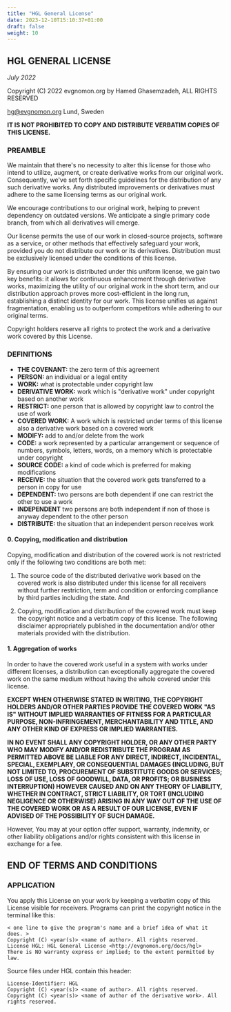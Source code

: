 ```yaml
---
title: "HGL General License"
date: 2023-12-10T15:10:37+01:00
draft: false
weight: 10
---
```


## HGL GENERAL LICENSE

*July 2022*

Copyright (C) 2022 evgnomon.org by Hamed Ghasemzadeh, ALL RIGHTS RESERVED  

hg@evgnomon.org
Lund, Sweden

**IT IS NOT PROHIBITED TO COPY AND DISTRIBUTE VERBATIM COPIES OF THIS LICENSE.**

### PREAMBLE

We maintain that there's no necessity to alter this license for those who intend to utilize, augment, or create derivative works from our original work. Consequently, we've set forth specific guidelines for the distribution of any such derivative works. Any distributed improvements or derivatives must adhere to the same licensing terms as our original work.

We encourage contributions to our original work, helping to prevent dependency on outdated versions. We anticipate a single primary code branch, from which all derivatives will emerge.

Our license permits the use of our work in closed-source projects, software as a service, or other methods that effectively safeguard your work, provided you do not distribute our work or its derivatives. Distribution must be exclusively licensed under the conditions of this license.

By ensuring our work is distributed under this uniform license, we gain two key benefits: it allows for continuous enhancement through derivative works, maximizing the utility of our original work in the short term, and our distribution approach proves more cost-efficient in the long run, establishing a distinct identity for our work. This license unifies us against fragmentation, enabling us to outperform competitors while adhering to our original terms.

Copyright holders reserve all rights to protect the work and a derivative work covered by this License.

### DEFINITIONS
- **THE COVENANT:** the zero term of this agreement
- **PERSON:** an individual or a legal entity
- **WORK:** what is protectable under copyright law
- **DERIVATIVE WORK:** work which is "derivative work" under copyright based on another work
- **RESTRICT:** one person that is allowed by copyright law to control the use of work
- **COVERED WORK:** A work which is restricted under terms of this license also a derivative work based on a covered work
- **MODIFY:** add to and/or delete from the work
- **CODE:** a work represented by a particular arrangement or sequence of numbers, symbols, letters, words, on a memory which is protectable under copyright
- **SOURCE CODE:** a kind of code which is preferred for making modifications
- **RECEIVE:** the situation that the covered work gets transferred to a person in copy for use
- **DEPENDENT:** two persons are both dependent if one can restrict the other to use a work
- **INDEPENDENT** two persons are both independent if non of those is anyway dependent to the other person
- **DISTRIBUTE:** the situation that an independent person receives work 

#### 0. Copying, modification and distribution

Copying, modification and distribution of the covered work is not restricted only if the following two conditions are both met:

1. The source code of the distributed derivative work based on the covered work is also distributed under this license for all receivers without further restriction, term and condition or enforcing compliance by third parties including the state. And

2. Copying, modification and distribution of the covered work must keep the copyright notice and a verbatim copy of this license. The following disclaimer appropriately published in the documentation and/or other materials provided with the distribution.

#### 1. Aggregation of works

In order to have the covered work useful in a system with works under different licenses, a distribution can exceptionally aggregate the covered work on the same medium without having the whole covered under this license.

**EXCEPT WHEN OTHERWISE STATED IN WRITING, THE COPYRIGHT HOLDERS AND/OR OTHER PARTIES PROVIDE THE COVERED WORK "AS IS" WITHOUT IMPLIED WARRANTIES OF FITNESS FOR A PARTICULAR PURPOSE, NON-INFRINGEMENT, MERCHANTABILITY AND TITLE, AND ANY OTHER KIND OF EXPRESS OR IMPLIED WARRANTIES.**

**IN NO EVENT SHALL ANY COPYRIGHT HOLDER, OR ANY OTHER PARTY WHO MAY MODIFY AND/OR REDISTRIBUTE THE PROGRAM AS PERMITTED ABOVE BE LIABLE FOR ANY DIRECT, INDIRECT, INCIDENTAL, SPECIAL, EXEMPLARY, OR CONSEQUENTIAL DAMAGES (INCLUDING, BUT NOT LIMITED TO, PROCUREMENT OF SUBSTITUTE GOODS OR SERVICES; LOSS OF USE, LOSS OF GOODWILL, DATA, OR PROFITS; OR BUSINESS INTERRUPTION) HOWEVER CAUSED AND ON ANY THEORY OF LIABILITY, WHETHER IN CONTRACT, STRICT LIABILITY, OR TORT (INCLUDING NEGLIGENCE OR OTHERWISE) ARISING IN ANY WAY OUT OF THE USE OF THE COVERED WORK OR AS A RESULT OF OUR LICENSE, EVEN IF ADVISED OF THE POSSIBILITY OF SUCH DAMAGE.**

However, You may at your option offer support, warranty, indemnity, or other liability obligations and/or rights consistent with this license in exchange for a fee.

## END OF TERMS AND CONDITIONS

### APPLICATION

You apply this License on your work by keeping a verbatim copy of this License visible for receivers.
Programs can print the copyright notice in the terminal like this:

```plaintext
< one line to give the program's name and a brief idea of what it does. >
Copyright (C) <year(s)> <name of author>. All rights reserved.
License HGL: HGL General License <http://evgnomon.org/docs/hgl>
There is NO warranty express or implied; to the extent permitted by law.
```

Source files under HGL contain this header:
```plaintext
License-Identifier: HGL
Copyright (C) <year(s)> <name of author>. All rights reserved.
Copyright (C) <year(s)> <name of author of the derivative work>. All rights reserved.
```
